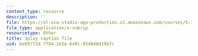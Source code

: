 ```yaml
---
content_type: resource
description: ''
file: https://ol-ocw-studio-app-production.s3.amazonaws.com/courses/5-112-principles-of-chemical-science-fall-2005/be09773d7f842e5e649c0548d0d19bfc_JrL2jlkoRUY.srt
file_type: application/x-subrip
resourcetype: Other
title: 3play caption file
uid: be09773d-7f84-2e5e-649c-0548d0d19bfc
---
```

